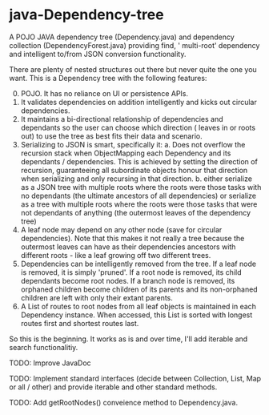 # java-Dependency-tree

A POJO JAVA dependency tree (Dependency.java) and dependency collection (DependencyForest.java) providing find, '
multi-root' dependency and intelligent to/from JSON conversion functionality.

There are plenty of nested structures out there but never quite the one you want. This is a Dependency tree with the
following features:

0. POJO. It has no reliance on UI or persistence APIs.
1. It validates dependencies on addition intelligently and kicks out circular dependencies.
2. It maintains a bi-directional relationship of dependencies and dependants so the user can choose which direction (
   leaves in or roots out) to use the tree as best fits their data and scenario.
3. Serializing to JSON is smart, specifically it:
   a. Does not overflow the recursion stack when ObjectMapping each Dependency and its dependants / dependencies. This
   is achieved by setting the direction of recursion, guaranteeing all subordinate objects honour that direction when
   serializing and only recursing in that direction.
   b. either serialize as a JSON tree with multiple roots where the roots were those tasks with no dependants (the ultimate ancestors of all dependencies) or serialize as a tree with multiple roots where the roots were those tasks that were not dependants of anything (the outermost leaves of the dependency tree)
4. A leaf node may depend on any other node (save for circular dependencies). Note that this makes it not really a tree
   because the outermost leaves can have as their dependencies ancestors with different roots - like a leaf growing off
   two different trees.
5. Dependencies can be intelligently removed from the tree. If a leaf node is removed, it is simply 'pruned'. If a root
   node is removed, its child dependants become root nodes. If a branch node is removed, its orphaned children become
   children of its parents and its non-orphaned children are left with only their extant parents.
6. A List of routes to root nodes from all leaf objects is maintained in each Dependency instance. When accessed, this
   List is sorted with longest routes first and shortest routes last.

So this is the beginning. It works as is and over time, I'll add iterable and search functionalitiy.

TODO: Improve JavaDoc

TODO: Implement standard interfaces (decide between Collection, List, Map or all / other) and provide iterable and other
standard methods.

TODO: Add getRootNodes() conveience method to Dependency.java.



